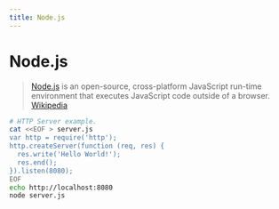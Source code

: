 ```yaml
---
title: Node.js
---
```


# Node.js

> [Node.js](https://nodejs.org) is an open-source, cross-platform JavaScript run-time environment that executes JavaScript code outside of a browser. [Wikipedia](https://nodejs.org) 

```bash
# HTTP Server example.
cat <<EOF > server.js
var http = require('http');
http.createServer(function (req, res) {
  res.write('Hello World!');
  res.end();
}).listen(8080);
EOF
echo http://localhost:8080
node server.js
```
